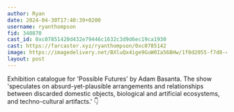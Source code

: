 ```yaml
---
author: Ryan
date: 2024-04-30T17:40:39+0200
username: ryanthompson
fid: 340870
cast_id: 0xc07851420d432e79446c1632c3d9d6ec19ca1930
cast: https://farcaster.xyz/ryanthompson/0xc0785142
image: https://imagedelivery.net/BXluQx4ige9GuW0Ia56BHw/1f0d2055-f7d8-476a-4336-8220efa7ef00/original
layout: post
---
```


Exhibition catalogue for 'Possible Futures' by Adam Basanta. The show 'speculates on absurd-yet-plausible arrangements and relationships between discarded domestic objects, biological and artificial ecosystems, and techno-cultural artifacts.' 👇

<img src='https://imagedelivery.net/BXluQx4ige9GuW0Ia56BHw/1f0d2055-f7d8-476a-4336-8220efa7ef00/original' alt='' referrerpolicy='no-referrer'/>
<img src='https://imagedelivery.net/BXluQx4ige9GuW0Ia56BHw/d5178a4b-24cd-4ed5-6849-5420c89b2200/original' alt='' referrerpolicy='no-referrer'/>
